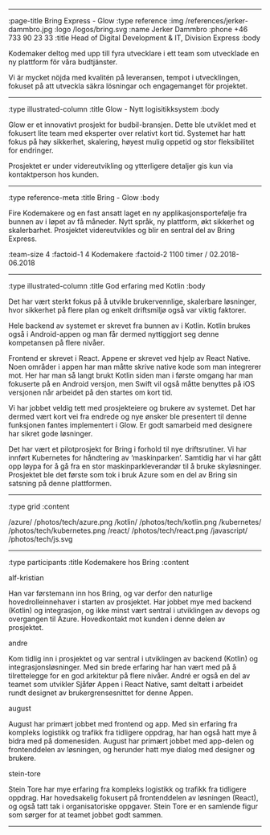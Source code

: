 --------------------------------------------------------------------------------
:page-title Bring Express - Glow
:type reference
:img /references/jerker-dammbro.jpg
:logo /logos/bring.svg
:name Jerker Dammbro
:phone +46 733 90 23 33
:title Head of Digital Development & IT, Division Express
:body

Kodemaker deltog med upp till fyra utvecklare i ett team som utvecklade en ny plattform för våra budtjänster. 

Vi är mycket nöjda med kvalitén på leveransen, tempot i utvecklingen, fokuset på att utveckla säkra lösningar och engagemanget för projektet.



--------------------------------------------------------------------------------
:type illustrated-column
:title Glow - Nytt logisitikksystem
:body

Glow er et innovativt prosjekt for budbil-bransjen. Dette ble utviklet med et fokusert lite team med eksperter over relativt kort tid. Systemet har hatt fokus på høy sikkerhet, skalering, høyest mulig oppetid og stor fleksibilitet for endringer.

Prosjektet er under videreutvikling og ytterligere detaljer gis kun via kontaktperson hos kunden.

--------------------------------------------------------------------------------
:type reference-meta
:title Bring - Glow
:body

Fire Kodemakere og en fast ansatt laget en ny applikasjonsportefølje fra bunnen av i løpet av få måneder. Nytt språk, ny plattform, økt sikkerhet og skalerbarhet. Prosjektet videreutvikles og blir en sentral del av Bring Express.

:team-size 4
:factoid-1 4 Kodemakere
:factoid-2 1100 timer / 02.2018-06.2018

--------------------------------------------------------------------------------
:type illustrated-column
:title God erfaring med Kotlin
:body

Det har vært sterkt fokus på å utvikle brukervennlige, skalerbare løsninger, hvor sikkerhet på flere plan og enkelt driftsmiljø også var viktig faktorer.

Hele backend av systemet er skrevet fra bunnen av i Kotlin. Kotlin brukes også i Android-appen og man får dermed nyttiggjort seg denne kompetansen på flere nivåer.

Frontend er skrevet i React. Appene er skrevet ved hjelp av React Native. Noen områder i appen har man måtte skrive native kode som man integrerer mot. Her har man så langt brukt Kotlin siden man i første omgang har man fokuserte på en Android versjon, men Swift vil også måtte benyttes på iOS versjonen når arbeidet på den startes om kort tid.

Vi har jobbet veldig tett med prosjekteiere og brukere av systemet. Det har dermed vært kort vei fra endrede og nye ønsker ble presentert til denne funksjonen fantes implementert i Glow. Er godt samarbeid med designere har sikret gode løsninger.

Det har vært et pilotprosjekt for Bring i forhold til nye driftsrutiner. Vi har innført Kubernetes for håndtering av ‘maskinparken’. Samtidig har vi har gått opp løypa for å gå fra en stor maskinparkleverandør til å bruke skyløsninger.  Prosjektet ble det første som tok i bruk Azure som en del av Bring sin satsning på denne plattformen.



--------------------------------------------------------------------------------
:type grid
:content

/azure/                       /photos/tech/azure.png
/kotlin/                          /photos/tech/kotlin.png
/kubernetes/                /photos/tech/kubernetes.png
/react/                          /photos/tech/react.png
/javascript/                             /photos/tech/js.svg

--------------------------------------------------------------------------------






:type participants
:title Kodemakere hos Bring
:content

alf-kristian

Han var førstemann inn hos Bring, og var derfor den naturlige hovedrolleinnehaver i starten av prosjektet. Har jobbet mye med backend (Kotlin) og integrasjon, og ikke minst vært sentral i utviklingen av devops og overgangen til Azure. Hovedkontakt mot kunden i denne delen av prosjektet.

andre

Kom tidlig inn i prosjektet og var sentral i utviklingen av backend (Kotlin) og integrasjonsløsninger. Med sin brede erfaring har han vært med på å tilrettelegge for en god arkitektur på flere nivåer. André er også en del av teamet som utvikler Sjåfør Appen i React Native, samt deltatt i arbeidet rundt designet av brukergrensesnittet for denne Appen.

august

August har primært jobbet med frontend og app. Med sin erfaring fra kompleks logistikk og trafikk fra tidligere oppdrag, har han også hatt mye å bidra med på domenesiden. August har primært jobbet med app-delen og frontenddelen av løsningen, og herunder hatt mye dialog med designer og brukere.

stein-tore

Stein Tore har mye erfaring fra kompleks logistikk og trafikk fra tidligere oppdrag. Har hovedsakelig fokusert på frontenddelen av løsningen (React), og også tatt tak i organisatoriske oppgaver. Stein Tore er en samlende figur som sørger for at teamet jobbet godt sammen.

--------------------------------------------------------------------------------
